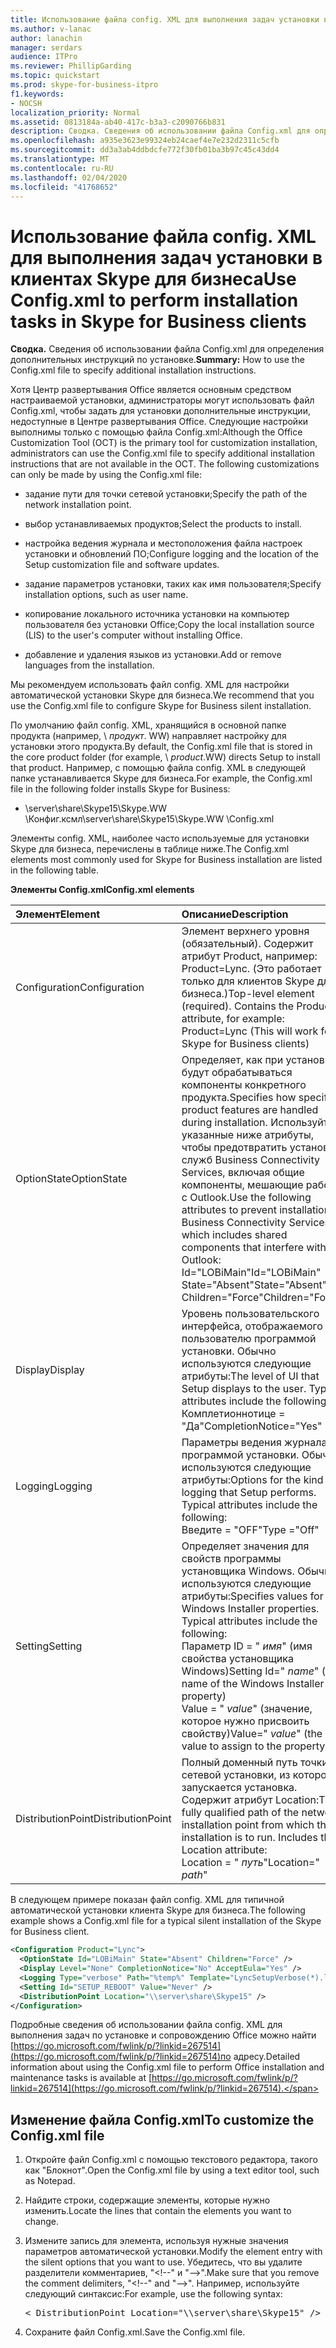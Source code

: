 ```yaml
---
title: Использование файла config. XML для выполнения задач установки в клиентах Skype для бизнеса
ms.author: v-lanac
author: lanachin
manager: serdars
audience: ITPro
ms.reviewer: PhillipGarding
ms.topic: quickstart
ms.prod: skype-for-business-itpro
f1.keywords:
- NOCSH
localization_priority: Normal
ms.assetid: 0813184a-ab40-417c-b3a3-c2090766b831
description: Сводка. Сведения об использовании файла Config.xml для определения дополнительных инструкций по установке.
ms.openlocfilehash: a935e3623e99324eb24caef4e7e232d2311c5cfb
ms.sourcegitcommit: dd3a3ab4ddbdcfe772f30fb01ba3b97c45c43dd4
ms.translationtype: MT
ms.contentlocale: ru-RU
ms.lasthandoff: 02/04/2020
ms.locfileid: "41768652"
---
```

# <a name="use-configxml-to-perform-installation-tasks-in-skype-for-business-clients"></a><span data-ttu-id="229be-103">Использование файла config. XML для выполнения задач установки в клиентах Skype для бизнеса</span><span class="sxs-lookup"><span data-stu-id="229be-103">Use Config.xml to perform installation tasks in Skype for Business clients</span></span>

<span data-ttu-id="229be-104">**Сводка.** Сведения об использовании файла Config.xml для определения дополнительных инструкций по установке.</span><span class="sxs-lookup"><span data-stu-id="229be-104">**Summary:** How to use the Config.xml file to specify additional installation instructions.</span></span>

<span data-ttu-id="229be-p101">Хотя Центр развертывания Office является основным средством настраиваемой установки, администраторы могут использовать файл Config.xml, чтобы задать для установки дополнительные инструкции, недоступные в Центре развертывания Office. Следующие настройки выполнимы только с помощью файла Config.xml:</span><span class="sxs-lookup"><span data-stu-id="229be-p101">Although the Office Customization Tool (OCT) is the primary tool for customization installation, administrators can use the Config.xml file to specify additional installation instructions that are not available in the OCT. The following customizations can only be made by using the Config.xml file:</span></span>

- <span data-ttu-id="229be-107">задание пути для точки сетевой установки;</span><span class="sxs-lookup"><span data-stu-id="229be-107">Specify the path of the network installation point.</span></span>

- <span data-ttu-id="229be-108">выбор устанавливаемых продуктов;</span><span class="sxs-lookup"><span data-stu-id="229be-108">Select the products to install.</span></span>

- <span data-ttu-id="229be-109">настройка ведения журнала и местоположения файла настроек установки и обновлений ПО;</span><span class="sxs-lookup"><span data-stu-id="229be-109">Configure logging and the location of the Setup customization file and software updates.</span></span>

- <span data-ttu-id="229be-110">задание параметров установки, таких как имя пользователя;</span><span class="sxs-lookup"><span data-stu-id="229be-110">Specify installation options, such as user name.</span></span>

- <span data-ttu-id="229be-111">копирование локального источника установки на компьютер пользователя без установки Office;</span><span class="sxs-lookup"><span data-stu-id="229be-111">Copy the local installation source (LIS) to the user's computer without installing Office.</span></span>

- <span data-ttu-id="229be-112">добавление и удаления языков из установки.</span><span class="sxs-lookup"><span data-stu-id="229be-112">Add or remove languages from the installation.</span></span>

<span data-ttu-id="229be-113">Мы рекомендуем использовать файл config. XML для настройки автоматической установки Skype для бизнеса.</span><span class="sxs-lookup"><span data-stu-id="229be-113">We recommend that you use the Config.xml file to configure Skype for Business silent installation.</span></span> 

<span data-ttu-id="229be-114">По умолчанию файл config. XML, хранящийся в основной папке продукта (например, \ _продукт_. WW) направляет настройку для установки этого продукта.</span><span class="sxs-lookup"><span data-stu-id="229be-114">By default, the Config.xml file that is stored in the core product folder (for example, \ _product_.WW) directs Setup to install that product.</span></span> <span data-ttu-id="229be-115">Например, с помощью файла config. XML в следующей папке устанавливается Skype для бизнеса.</span><span class="sxs-lookup"><span data-stu-id="229be-115">For example, the Config.xml file in the following folder installs Skype for Business:</span></span>

- <span data-ttu-id="229be-116">\\server\share\Skype15\Skype.WW \Конфиг.ксмл</span><span class="sxs-lookup"><span data-stu-id="229be-116">\\server\share\Skype15\Skype.WW \Config.xml</span></span>

<span data-ttu-id="229be-117">Элементы config. XML, наиболее часто используемые для установки Skype для бизнеса, перечислены в таблице ниже.</span><span class="sxs-lookup"><span data-stu-id="229be-117">The Config.xml elements most commonly used for Skype for Business installation are listed in the following table.</span></span>

<span data-ttu-id="229be-118">**Элементы Config.xml**</span><span class="sxs-lookup"><span data-stu-id="229be-118">**Config.xml elements**</span></span>


| <span data-ttu-id="229be-119">**Элемент**</span><span class="sxs-lookup"><span data-stu-id="229be-119">**Element**</span></span>              | <span data-ttu-id="229be-120">**Описание**</span><span class="sxs-lookup"><span data-stu-id="229be-120">**Description**</span></span>                                                                                                                                                                                                                                                                                         |
|:-------------------------|:--------------------------------------------------------------------------------------------------------------------------------------------------------------------------------------------------------------------------------------------------------------------------------------------------------|
| <span data-ttu-id="229be-121">Configuration</span><span class="sxs-lookup"><span data-stu-id="229be-121">Configuration</span></span>  <br/>     | <span data-ttu-id="229be-p103">Элемент верхнего уровня (обязательный). Содержит атрибут Product, например: Product=Lync. (Это работает только для клиентов Skype для бизнеса.)</span><span class="sxs-lookup"><span data-stu-id="229be-p103">Top-level element (required). Contains the Product attribute, for example: Product=Lync (This will work for Skype for Business clients)</span></span>  <br/>                                                                                                                                                          |
| <span data-ttu-id="229be-124">OptionState</span><span class="sxs-lookup"><span data-stu-id="229be-124">OptionState</span></span>  <br/>       | <span data-ttu-id="229be-125">Определяет, как при установке будут обрабатываться компоненты конкретного продукта.</span><span class="sxs-lookup"><span data-stu-id="229be-125">Specifies how specific product features are handled during installation.</span></span> <span data-ttu-id="229be-126">Используйте указанные ниже атрибуты, чтобы предотвратить установку служб Business Connectivity Services, включая общие компоненты, мешающие работе с Outlook.</span><span class="sxs-lookup"><span data-stu-id="229be-126">Use the following attributes to prevent installation of Business Connectivity Services, which includes shared components that interfere with Outlook:</span></span> <br/>  <span data-ttu-id="229be-127">Id="LOBiMain"</span><span class="sxs-lookup"><span data-stu-id="229be-127">Id="LOBiMain"</span></span> <br/>  <span data-ttu-id="229be-128">State="Absent"</span><span class="sxs-lookup"><span data-stu-id="229be-128">State="Absent"</span></span> <br/>  <span data-ttu-id="229be-129">Children="Force"</span><span class="sxs-lookup"><span data-stu-id="229be-129">Children="Force"</span></span> <br/> |
| <span data-ttu-id="229be-130">Display</span><span class="sxs-lookup"><span data-stu-id="229be-130">Display</span></span>  <br/>           | <span data-ttu-id="229be-p105">Уровень пользовательского интерфейса, отображаемого пользователю программой установки. Обычно используются следующие атрибуты:</span><span class="sxs-lookup"><span data-stu-id="229be-p105">The level of UI that Setup displays to the user. Typical attributes include the following:</span></span> <br/>  <span data-ttu-id="229be-133">Комплетионнотице = "Да"</span><span class="sxs-lookup"><span data-stu-id="229be-133">CompletionNotice="Yes"</span></span>                                                                                                                                                                                |
| <span data-ttu-id="229be-134">Logging</span><span class="sxs-lookup"><span data-stu-id="229be-134">Logging</span></span>  <br/>           | <span data-ttu-id="229be-p106">Параметры ведения журнала программой установки. Обычно используются следующие атрибуты:</span><span class="sxs-lookup"><span data-stu-id="229be-p106">Options for the kind of logging that Setup performs. Typical attributes include the following:</span></span> <br/>  <span data-ttu-id="229be-137">Введите = "OFF"</span><span class="sxs-lookup"><span data-stu-id="229be-137">Type ="Off"</span></span>                                                                                                                                                                                       |
| <span data-ttu-id="229be-138">Setting</span><span class="sxs-lookup"><span data-stu-id="229be-138">Setting</span></span>  <br/>           | <span data-ttu-id="229be-p107">Определяет значения для свойств программы установщика Windows. Обычно используются следующие атрибуты:</span><span class="sxs-lookup"><span data-stu-id="229be-p107">Specifies values for Windows Installer properties. Typical attributes include the following: </span></span><br/>  <span data-ttu-id="229be-141">Параметр ID = " *имя*" (имя свойства установщика Windows)</span><span class="sxs-lookup"><span data-stu-id="229be-141">Setting Id=" *name*" (the name of the Windows Installer property)</span></span>  <br/>  <span data-ttu-id="229be-142">Value = " *value*" (значение, которое нужно присвоить свойству)</span><span class="sxs-lookup"><span data-stu-id="229be-142">Value=" *value*" (the value to assign to the property)</span></span>  <br/>                                                             |
| <span data-ttu-id="229be-143">DistributionPoint</span><span class="sxs-lookup"><span data-stu-id="229be-143">DistributionPoint</span></span>  <br/> | <span data-ttu-id="229be-p108">Полный доменный путь точки сетевой установки, из которой запускается установка. Содержит атрибут Location:</span><span class="sxs-lookup"><span data-stu-id="229be-p108">The fully qualified path of the network installation point from which the installation is to run. Includes the Location attribute: </span></span><br/>  <span data-ttu-id="229be-146">Location = " *путь*"</span><span class="sxs-lookup"><span data-stu-id="229be-146">Location=" *path*"</span></span>  <br/>                                                                                                                                     |

<span data-ttu-id="229be-147">В следующем примере показан файл config. XML для типичной автоматической установки клиента Skype для бизнеса.</span><span class="sxs-lookup"><span data-stu-id="229be-147">The following example shows a Config.xml file for a typical silent installation of the Skype for Business client.</span></span> 

```xml
<Configuration Product="Lync"> 
  <OptionState Id="LOBiMain" State="Absent" Children="Force" /> 
  <Display Level="None" CompletionNotice="No" AcceptEula="Yes" /> 
  <Logging Type="verbose" Path="%temp%" Template="LyncSetupVerbose(*).log" />
  <Setting Id="SETUP_REBOOT" Value="Never" /> 
  <DistributionPoint Location="\\server\share\Skype15" /> 
</Configuration>
```

<span data-ttu-id="229be-148">Подробные сведения об использовании файла config. XML для выполнения задач по установке и сопровождению Office можно найти [https://go.microsoft.com/fwlink/p/?linkid=267514](https://go.microsoft.com/fwlink/p/?linkid=267514)по адресу.</span><span class="sxs-lookup"><span data-stu-id="229be-148">Detailed information about using the Config.xml file to perform Office installation and maintenance tasks is available at [https://go.microsoft.com/fwlink/p/?linkid=267514](https://go.microsoft.com/fwlink/p/?linkid=267514).</span></span>

## <a name="to-customize-the-configxml-file"></a><span data-ttu-id="229be-149">Изменение файла Config.xml</span><span class="sxs-lookup"><span data-stu-id="229be-149">To customize the Config.xml file</span></span>

1. <span data-ttu-id="229be-150">Откройте файл Config.xml с помощью текстового редактора, такого как "Блокнот".</span><span class="sxs-lookup"><span data-stu-id="229be-150">Open the Config.xml file by using a text editor tool, such as Notepad.</span></span>

2. <span data-ttu-id="229be-151">Найдите строки, содержащие элементы, которые нужно изменить.</span><span class="sxs-lookup"><span data-stu-id="229be-151">Locate the lines that contain the elements you want to change.</span></span>

3. <span data-ttu-id="229be-152">Измените запись для элемента, используя нужные значения параметров автоматической установки.</span><span class="sxs-lookup"><span data-stu-id="229be-152">Modify the element entry with the silent options that you want to use.</span></span> <span data-ttu-id="229be-153">Убедитесь, что вы удалите разделители комментариев, "\<!--" и "--\>".</span><span class="sxs-lookup"><span data-stu-id="229be-153">Make sure that you remove the comment delimiters, "\<!--" and "--\>".</span></span> <span data-ttu-id="229be-154">Например, используйте следующий синтаксис:</span><span class="sxs-lookup"><span data-stu-id="229be-154">For example, use the following syntax:</span></span>

   <pre>
   < DistributionPoint Location="\\server\share\Skype15" />
   </pre>

4. <span data-ttu-id="229be-155">Сохраните файл Config.xml.</span><span class="sxs-lookup"><span data-stu-id="229be-155">Save the Config.xml file.</span></span>


